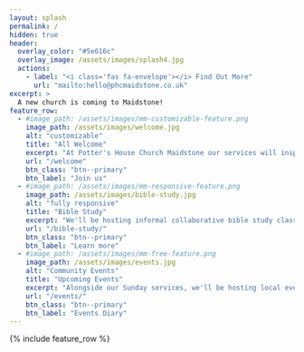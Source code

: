 ```yaml
---
layout: splash
permalink: /
hidden: true
header:
  overlay_color: "#5e616c"
  overlay_image: /assets/images/splash4.jpg
  actions:
    - label: "<i class='fas fa-envelope'></i> Find Out More"
      url: "mailto:hello@phcmaidstone.co.uk"
excerpt: >
  A new church is coming to Maidstone!
feature_row:
  - #image_path: /assets/images/mm-customizable-feature.png
    image_path: /assets/images/welcome.jpg
    alt: "customizable"
    title: "All Welcome"
    excerpt: "At Potter's House Church Maidstone our services will inspire, energise, and bring you closer to Jesus."
    url: "/welcome"
    btn_class: "btn--primary"
    btn_label: "Join us"
  - #image_path: /assets/images/mm-responsive-feature.png
    image_path: /assets/images/bible-study.jpg
    alt: "fully responsive"
    title: "Bible Study"
    excerpt: "We'll be hosting informal collaborative bible study classes one weekday evening each week."
    url: "/bible-study/"
    btn_class: "btn--primary"
    btn_label: "Learn more"
  - #image_path: /assets/images/mm-free-feature.png
    image_path: /assets/images/events.jpg
    alt: "Community Events"
    title: "Upcoming Events"
    excerpt: "Alongside our Sunday services, we'll be hosting local events to share the love of Christ with the local community in engaging ways."
    url: "/events/"
    btn_class: "btn--primary"
    btn_label: "Events Diary"        
---
```

{% include feature_row %}